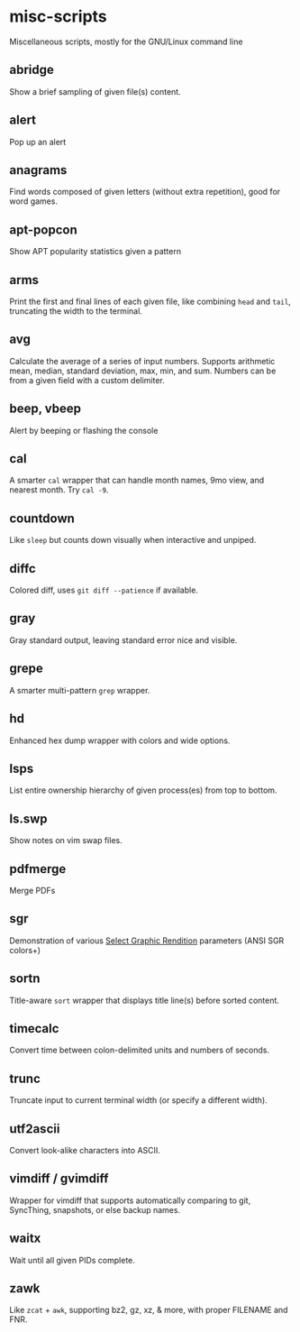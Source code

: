 # misc-scripts
Miscellaneous scripts, mostly for the GNU/Linux command line

## abridge
Show a brief sampling of given file(s) content.

## alert
Pop up an alert

## anagrams
Find words composed of given letters (without extra repetition), good for word games.

## apt-popcon
Show APT popularity statistics given a pattern

## arms
Print the first and final lines of each given file, like combining `head` and `tail`, truncating the width to the terminal.

## avg
Calculate the average of a series of input numbers. Supports arithmetic mean, median, standard deviation, max, min, and sum. Numbers can be from a given field with a custom delimiter.

## beep, vbeep
Alert by beeping or flashing the console

## cal
A smarter `cal` wrapper that can handle month names, 9mo view, and nearest month. Try `cal -9`.

## countdown
Like `sleep` but counts down visually when interactive and unpiped.

## diffc
Colored diff, uses `git diff --patience` if available.

## gray
Gray standard output, leaving standard error nice and visible.

## grepe
A smarter multi-pattern `grep` wrapper.

## hd
Enhanced hex dump wrapper with colors and wide options.

## lsps
List entire ownership hierarchy of given process(es) from top to bottom.

## ls.swp
Show notes on vim swap files.

## pdfmerge
Merge PDFs

## sgr
Demonstration of various [Select Graphic Rendition](https://en.wikipedia.org/wiki/ANSI_Select_Graphic_Rendition) parameters (ANSI SGR colors+)

## sortn
Title-aware `sort` wrapper that displays title line(s) before sorted content.

## timecalc
Convert time between colon-delimited units and numbers of seconds.

## trunc
Truncate input to current terminal width (or specify a different width).

## utf2ascii
Convert look-alike characters into ASCII.

## vimdiff / gvimdiff
Wrapper for vimdiff that supports automatically comparing to git, SyncThing, snapshots, or else backup names.

## waitx
Wait until all given PIDs complete.

## zawk
Like `zcat` + `awk`, supporting bz2, gz, xz, & more, with proper FILENAME and FNR.
